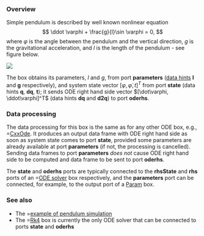 ### Overview

Simple pendulum is described by well known nonlinear equation
$$
  \ddot \varphi + \frac{g}{l}\sin \varphi = 0,
$$
where $\varphi$ is the angle between the pendulum and the vertical direction, $g$ is the gravitational acceleration, and $l$ is the length of the pendulum - see figure below.

![](/img/-/pendulum.png)

The box obtains its parameters,  $l$ and $g$, from port **parameters** ([data hints](/doc#page/general-data) **l** and **g** respectively),
and system state vector $[\varphi, \dot\varphi, t]^T$ from port **state** (data hints **q**, **dq**, **t**);
it sends ODE right hand side vector $[\dot\varphi, \ddot\varphi]^T$ (data hints **dq** and **d2q**) to port **oderhs**.

### Data processing

The data processing for this box is the same as for any other ODE box, e.g., =[CxxOde](/doc#box/CxxOde).
It produces an output data frame with ODE right hand side as soon as system state comes to port **state**, provided
some parameters are already available at port **parameters** (if not, the processing is cancelled). Sending
data frames to port **parameters** *does not* cause ODE right hand side to be computed and data frame to be sent to port **oderhs**.

The **state** and **oderhs** ports are typically connected to the **rhsState** and **rhs** ports of an =[ODE solver](/doc#box/Rk4) box respectively,
and the **parameters** port can be connected, for example, to the output port of a [Param](/doc#box/Param) box.

### See also

- The =[example of pendulum simulation](/editor?sim=simple-pendulum-1)
- The =[Rk4](/doc#box/Rk4) box is currently the only ODE solver that can be connected to ports **state** and **oderhs**
